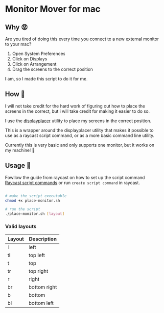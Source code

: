 # Monitor Mover for mac

## Why 😡
Are you tired of doing this every time you connect to a new external monitor to your mac?

1. Open System Preferences
2. Click on Displays
3. Click on Arrangement
4. Drag the screens to the correct position

I am, so I made this script to do it for me.

## How 🤔
I will not take credit for the hard work of figuring out how to place the screens in the correct,
but i will take credit for making it easier to do so.

I use the [displayplacer](https://github.com/jakehilborn/displayplacer?tab=readme-ov-file)
utility to place my screens in the correct position.

This is a wrapper around the displayplacer utility that makes it possible to use as a raycast
script command, or as a more basic command line utility.

Currently this is very basic and only supports one monitor, but it
works on my machine! 🤠


## Usage 👷

Fowllow the guide from raycast on how to set up the script command [Raycast script commands](https://www.raycast.com/blog/getting-started-with-script-commands)
or run `create script command` in raycast.

```bash

# make the script executable
chmod +x place-monitor.sh

# run the script
./place-monitor.sh [layout]

```
### Valid layouts
| Layout | Description    |
|--------|----------------|
| l      | left           |
| tl     | top left       |
| t      | top            |
| tr     | top right      |
| r      | right          |
| br     | bottom right   |
| b      | bottom         |
| bl     | bottom left    |
